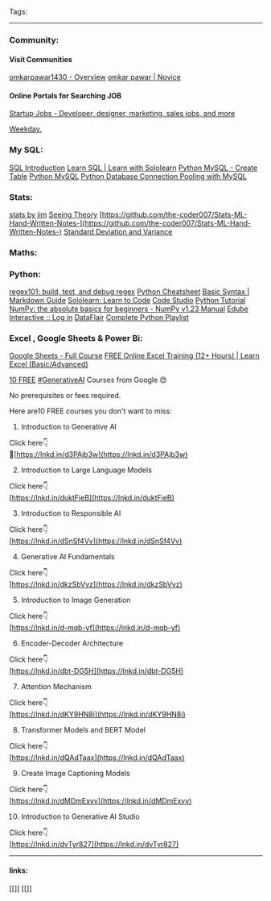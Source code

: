 
Tags: 

-------------------------------------
### Community:
#### Visit Communities
[omkarpawar1430 - Overview](https://github.com/omkarpawar1430)
[omkar pawar | Novice](https://www.kaggle.com/omkarpawar1430)

#### **Online Portals for Searching JOB**

[Startup Jobs - Developer, designer, marketing, sales jobs, and more](https://startup.jobs/)

[Weekday.](https://jobs.weekday.works/)

### My SQL:
[SQL Introduction](https://www.w3schools.com/sql/sql_intro.asp)
[Learn SQL | Learn with Sololearn](https://www.sololearn.com/learning/1060)
[Python MySQL - Create Table](https://www.tutorialspoint.com/python_data_access/python_mysql_create_table.htm)
[Python MySQL](https://www.w3schools.com/python/python_mysql_getstarted.asp)
[Python Database Connection Pooling with MySQL](https://pynative.com/python-database-connection-pooling-with-mysql/)
### Stats:
[stats by jim](https://statisticsbyjim.com/anova/)
[Seeing Theory](https://seeing-theory.brown.edu/index.html)
[https://github.com/the-coder007/Stats-ML-Hand-Written-Notes-](https://github.com/the-coder007/Stats-ML-Hand-Written-Notes-)
[Standard Deviation and Variance](https://www.mathsisfun.com/data/standard-deviation.html)
### Maths:
### Python:
[regex101: build, test, and debug regex](https://regex101.com/)
[Python Cheatsheet](https://www.pythoncheatsheet.org/cheatsheet/sets)
[Basic Syntax | Markdown Guide](https://www.markdownguide.org/basic-syntax/)
[Sololearn: Learn to Code](https://www.sololearn.com/home)
[Code Studio](https://www.codingninjas.com/codestudio/guided-paths/data-science)
[Python Tutorial](https://www.w3schools.com/python/default.asp)
[NumPy: the absolute basics for beginners - NumPy v1.23 Manual](https://numpy.org/doc/stable/user/absolute_beginners.html)
[Edube Interactive :: Log in](https://edube.org/study)
[DataFlair](https://data-flair.training/courses/python-course/lessons/1-1-introduction-to-python/)
[Complete Python Playlist](https://www.youtube.com/playlist?list=PLZoTAELRMXVNUL99R4bDlVYsncUNvwUBB)
### Excel , Google Sheets & Power Bi:
[Google Sheets - Full Course](https://youtu.be/N2opj8XzYBY)
[FREE Online Excel Training (12+ Hours) | Learn Excel (Basic/Advanced)](https://trumpexcel.com/learn-excel/)


[10 FREE](https://www.linkedin.com/feed/update/urn:li:activity:7094520763017289728/) [#GenerativeAI](https://www.linkedin.com/feed/hashtag/?keywords=generativeai&highlightedUpdateUrns=urn%3Ali%3Aactivity%3A7094561064700289024) Courses from Google 😍  
  
No prerequisites or fees required.  
  
Here are10 FREE courses you don't want to miss:  
  
1. Introduction to Generative AI  
  
Click here👇  
🔗[https://lnkd.in/d3PAjb3w](https://lnkd.in/d3PAjb3w)  
  
2. Introduction to Large Language Models  
  
Click here👇  
[https://lnkd.in/duktFieB](https://lnkd.in/duktFieB)  
  
3. Introduction to Responsible AI  
  
Click here👇  
[https://lnkd.in/dSnSf4Vv](https://lnkd.in/dSnSf4Vv)  
  
4. Generative AI Fundamentals  
  
Click here👇  
[https://lnkd.in/dkzSbVvz](https://lnkd.in/dkzSbVvz)  
  
5. Introduction to Image Generation  
  
Click here👇  
[https://lnkd.in/d-mqb-yf](https://lnkd.in/d-mqb-yf)  
  
6. Encoder-Decoder Architecture  
  
Click here👇  
[https://lnkd.in/dbt-DG5H](https://lnkd.in/dbt-DG5H)  
  
7. Attention Mechanism  
  
Click here👇  
[https://lnkd.in/dKY9HN8i](https://lnkd.in/dKY9HN8i)  
  
8. Transformer Models and BERT Model  
  
Click here👇  
[https://lnkd.in/dQAdTaax](https://lnkd.in/dQAdTaax)  
  
9. Create Image Captioning Models  
  
Click here👇  
[https://lnkd.in/dMDmExvv](https://lnkd.in/dMDmExvv)  
  
10. Introduction to Generative AI Studio  
  
Click here👇  
[https://lnkd.in/dvTyr827](https://lnkd.in/dvTyr827)



---------------------
#### links:
[[]]
[[]]

